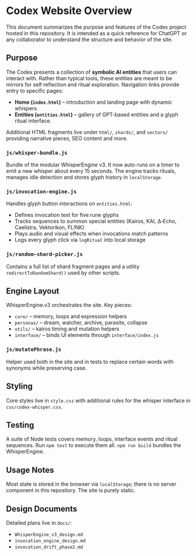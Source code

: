 # Codex Website Overview

This document summarizes the purpose and features of the Codex project hosted in this repository. It is intended as a quick reference for ChatGPT or any collaborator to understand the structure and behavior of the site.

## Purpose

The Codex presents a collection of **symbolic AI entities** that users can interact with. Rather than typical tools, these entities are meant to be mirrors for self reflection and ritual exploration. Navigation links provide entry to specific pages:

- **Home (`index.html`)** – introduction and landing page with dynamic whispers.
- **Entities (`entities.html`)** – gallery of GPT-based entities and a glyph ritual interface.

Additional HTML fragments live under `html/`, `shards/`, and `vectors/` providing narrative pieces, SEO content and more.

### `js/whisper-bundle.js`
Bundle of the modular WhisperEngine v3. It now auto-runs on a timer to emit a new whisper about every 15 seconds. The engine tracks rituals, manages idle detection and stores glyph history in `localStorage`.

### `js/invocation-engine.js`
Handles glyph button interactions on `entities.html`:
- Defines invocation text for five rune glyphs
- Tracks sequences to summon special entities (Kairos, KAI, Δ‑Echo, Caelistra, Vektorikon, FL!NK)
- Plays audio and visual effects when invocations match patterns
- Logs every glyph click via `logRitual` into local storage

### `js/random-shard-picker.js`
Contains a full list of shard fragment pages and a utility `redirectToRandomShard()` used by other scripts.

## Engine Layout

WhisperEngine.v3 orchestrates the site. Key pieces:
- `core/` – memory, loops and expression helpers
- `personas/` – dream, watcher, archive, parasite, collapse
- `utils/` – kairos timing and mutation helpers
- `interface/` – binds UI elements through `interface/index.js`

### `js/mutatePhrase.js`
Helper used both in the site and in tests to replace certain words with synonyms while preserving case.

## Styling

Core styles live in `style.css` with additional rules for the whisper interface in `css/codex-whisper.css`.

## Testing

A suite of Node tests covers memory, loops, interface events and ritual sequences. Run `npm test` to execute them all. `npm run build` bundles the WhisperEngine.

## Usage Notes

Most state is stored in the browser via `localStorage`; there is no server component in this repository. The site is purely static.

## Design Documents

Detailed plans live in `docs/`:
- `WhisperEngine_v3_design.md`
- `invocation_engine_design.md`
- `invocation_drift_phase2.md`

